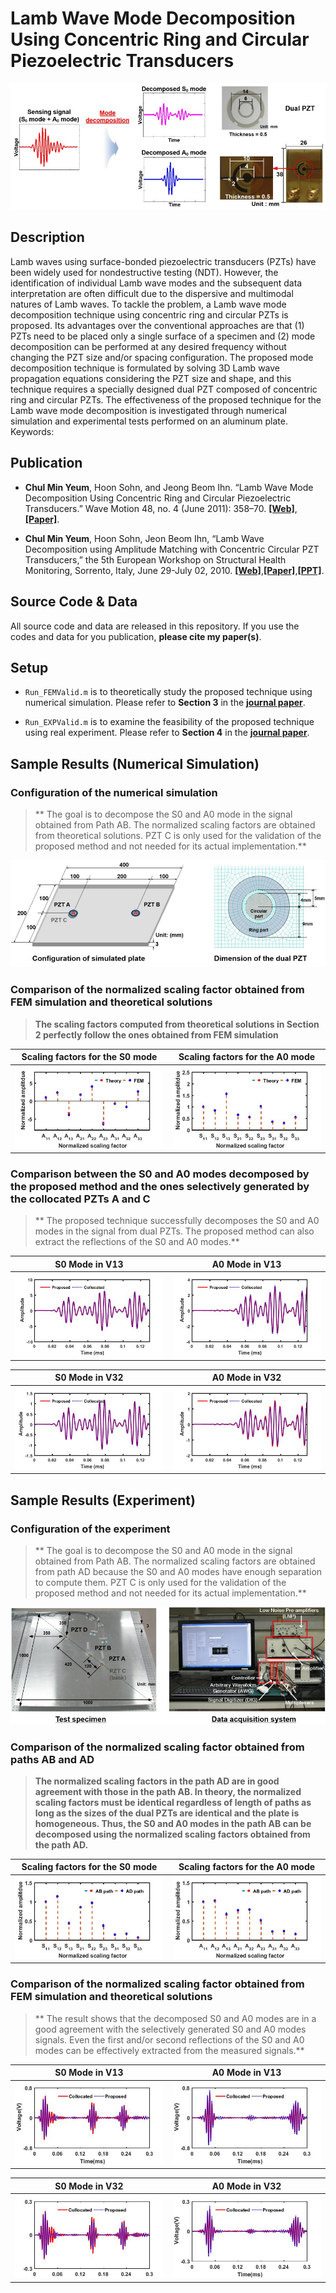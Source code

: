 # Lamb Wave Mode Decomposition Using Concentric Ring and Circular Piezoelectric Transducers

![](post/overview.jpg)

## Description
Lamb waves using surface-bonded piezoelectric transducers (PZTs) have been widely used for nondestructive testing (NDT). However, the identification of individual Lamb wave modes and the subsequent data interpretation are often difficult due to the dispersive and multimodal natures of Lamb waves. To tackle the problem, a Lamb wave mode decomposition technique using concentric ring and circular PZTs is proposed. Its advantages over the conventional approaches are that (1) PZTs need to be placed only a single surface of a specimen and (2) mode decomposition can be performed at any desired frequency without changing the PZT size and/or spacing configuration. The proposed mode decomposition technique is formulated by solving 3D Lamb wave propagation equations considering the PZT size and shape, and this technique requires a specially designed dual PZT composed of concentric ring and circular PZTs. The effectiveness of the proposed technique for the Lamb wave mode decomposition is investigated through numerical simulation and experimental tests performed on an aluminum plate. Keywords: 

## Publication

* **Chul Min Yeum**, Hoon Sohn, and Jeong Beom Ihn. “Lamb Wave Mode Decomposition Using Concentric Ring and Circular Piezoelectric Transducers.” Wave Motion 48, no. 4 (June 2011): 358–70. [**[Web]**](http://www.sciencedirect.com/science/article/pii/S0165212511000102),[**[Paper]**](http://chulminy.github.io/cv/Files/Journal/2011_Wavemotion_Lamb_Wave_Mode.pdf).

* **Chul Min Yeum**, Hoon Sohn, Jeon Beom Ihn, “Lamb Wave Decomposition using Amplitude Matching with Concentric Circular PZT Transducers,” the 5th European Workshop on Structural Health Monitoring, Sorrento, Italy, June 29-July 02, 2010. [**[Web]**](https://goo.gl/MeI0S6),[**[Paper]**](http://chulminy.github.io/cv/Files/Conference/2010_EWSHM_Paper.pdf),[**[PPT]**](http://chulminy.github.io/cv/Files/Conference/2010_EWSHM_PPT.pdf).    


## Source Code & Data
All source code and data are released in this repository. If you use the codes and data for you publication, **please cite my paper(s)**.

## Setup
* `Run_FEMValid.m` is to theoretically study the proposed technique using numerical simulation. Please refer to **Section 3** in the [**journal paper**](http://chulminy.github.io/cv/Files/Journal/2011_Wavemotion_Lamb_Wave_Mode.pdf).

* `Run_EXPValid.m` is to examine the feasibility of the proposed technique using real experiment. Please refer to **Section 4** in the [**journal paper**](http://chulminy.github.io/cv/Files/Journal/2011_Wavemotion_Lamb_Wave_Mode.pdf).

## Sample Results (Numerical Simulation)

### Configuration of the numerical simulation
> ** The goal is to decompose the S0 and A0 mode in the signal obtained from Path AB. The normalized scaling factors are obtained from theoretical solutions. PZT C is only used for the validation of the proposed method and not needed for its actual implementation.**  

![](post/FEM_Overview.jpg)


### Comparison of the normalized scaling factor obtained from FEM simulation and theoretical solutions

> **The scaling factors computed from theoretical solutions in Section 2 perfectly follow the ones obtained from FEM simulation**  

Scaling factors for the S0 mode |  Scaling factors for the A0 mode  
:------------------------------:|:-------------------------:
![](post/FEM_ScalingA0.jpg)     |  ![](post/FEM_ScalingS0.jpg)


### Comparison between the S0 and A0 modes decomposed by the proposed method and the ones selectively generated by the collocated PZTs A and C
> ** The proposed technique successfully decomposes the S0 and A0 modes in the signal from dual PZTs. The proposed method can also extract the reflections of the S0 and A0 modes.**

S0 Mode in V13 				    |  A0 Mode in V13  
:------------------------------:|:-------------------------:
![](post/FEM_S0_V13.jpg)     	|  ![](post/FEM_A0_V13.jpg)


S0 Mode in V32 				    |  A0 Mode in V32  
:------------------------------:|:-------------------------:
![](post/FEM_S0_V32.jpg)     	|  ![](post/FEM_A0_V32.jpg)


## Sample Results (Experiment)

### Configuration of the experiment
> ** The goal is to decompose the S0 and A0 mode in the signal obtained from Path AB. The normalized scaling factors are obtained from path AD because the S0 and A0 modes have enough separation to compute them. PZT C is only used for the validation of the proposed method and not needed for its actual implementation.**  

![](post/EXP_Overview.jpg)

### Comparison of the normalized scaling factor obtained from paths AB and AD

> **The normalized scaling factors in the path AD are in good agreement with those in the path AB. In theory, the normalized scaling factors must be identical regardless of length of paths as long as the sizes of the dual PZTs are identical and the plate is homogeneous. Thus, the S0 and A0 modes in the path AB can be decomposed using the normalized scaling factors obtained from the path AD.**  

Scaling factors for the S0 mode |  Scaling factors for the A0 mode  
:------------------------------:|:-------------------------:
![](post/EXP_ScalingS0.jpg)     |  ![](post/EXP_ScalingA0.jpg)


### Comparison of the normalized scaling factor obtained from FEM simulation and theoretical solutions

> ** The result shows that the decomposed S0 and A0 modes are in a good agreement with the selectively generated S0 and A0 modes signals. Even the first and/or second reflections of the S0 and A0 modes can be effectively extracted from the measured signals.** 

S0 Mode in V13 				    |  A0 Mode in V13  
:------------------------------:|:-------------------------:
![](post/EXP_AB_S0_V13.jpg)     |  ![](post/EXP_AB_A0_V13.jpg)

S0 Mode in V32 				    |  A0 Mode in V32  
:------------------------------:|:-------------------------:
![](post/EXP_AB_S0_V32.jpg)     |  ![](post/EXP_AB_A0_V32.jpg)
